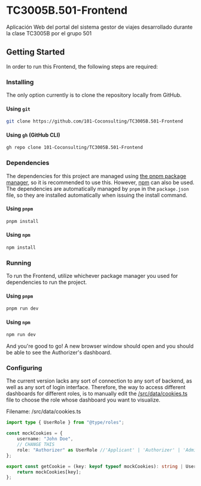 # TC3005B.501-Frontend
Aplicación Web del portal del sistema gestor de viajes desarrollado durante la clase TC3005B por el grupo 501

## Getting Started

In order to run this Frontend, the following steps are required:

### Installing

The only option currently is to clone the repository locally from GitHub.

#### Using `git`

```sh
git clone https://github.com/101-Coconsulting/TC3005B.501-Frontend
```

#### Using `gh` (GitHub CLI)

```sh
gh repo clone 101-Coconsulting/TC3005B.501-Frontend
```

### Dependencies

The dependencies for this project are managed using [the pnpm package manager](https://pnpm.io/), so it is recommended to use this. However, [npm](https://www.npmjs.com/) can also be used. The dependencies are automatically managed by `pnpm` in the `package.json` file, so they are installed automatically when issuing the install command.

#### Using `pnpm`

```sh
pnpm install
```

#### Using `npm`

```sh
npm install
```

### Running

To run the Frontend, utilize whichever package manager you used for dependencies to run the project.

#### Using `pnpm`

```sh
pnpm run dev
```

#### Using `npm`

```sh
npm run dev
```

And you're good to go! A new browser window should open and you should be able to see the Authorizer's dashboard.

### Configuring

The current version lacks any sort of connection to any sort of backend, as well as any sort of login interface. Therefore, the way to access different dashboards for different roles, is to manually edit the [/src/data/cookies.ts](/src/data/cookies.ts) file to choose the role whose dashboard you want to visualize.

Filename: /src/data/cookies.ts
```typescript
import type { UserRole } from "@type/roles";

const mockCookies = {
    username: "John Doe",
    // CHANGE THIS
    role: "Authorizer" as UserRole //'Applicant' | 'Authorizer' | 'Admin' | 'AccountsPayable' | 'TravelAgency';
};

export const getCookie = (key: keyof typeof mockCookies): string | UserRole => {
    return mockCookies[key];
};
```
